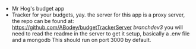 
* Mr Hog's budget app
* Tracker for your budgets, yay.
        the server for this app is a proxy server, the repo can be found at:
        https://github.com/ABodey/budgetTrackerServer *branchdev3*
        you will need to read the readme in the server to get it setup, basically a .env file and a mongodb
        This should run on port 3000 by default. 